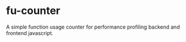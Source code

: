 # fu-counter
A simple function usage counter for performance profiling backend and frontend javascript.
